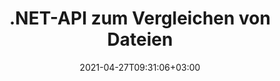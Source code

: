 ---
############################# Static ############################
layout: "product"
date: 2021-04-27T09:31:06+03:00
draft: false

product: "Comparison"
product_tag: "comparison"
platform: ".NET"
platform_tag: "net"

############################# Head ############################
head_title: "C# .NET-Dokumentvergleichs-API | Vergleichen und Zusammenführen von PDF, Word, Excel, Web und Text"
head_description: "C# .NET-Dokumentvergleichs-API. Vergleichen und führen Sie die Dateiformate PDF Word DOC DOCX, Excel-Tabelle, PPT, PPTX, HTML, EMLX MSG, VSDX, DXF DWG und Bild zusammen."

############################# Header ############################
title: ".NET-API zum Vergleichen von Dateien"
description: "Entwickeln Sie Anwendungen mithilfe der .NET-Dokumentvergleichs-API, um Dateien auf Unterschiede in Inhalt und Stil zu überprüfen und zu vergleichen."
button:
    enable: true
    icon: "fas fa-arrow-down"
    label: "Download kostenlose Testversion"
    link: "https://downloads.groupdocs.com/comparison/net"

############################# SubMenu ############################
submenu:
    enable: true
    
    left:
        img_alt: "GroupDocs.Comparison for .NET"
        image: "https://www.groupdocs.cloud/templates/groupdocs/images/product-logos/groupdocs-comparison-net.png"
        product: "GroupDocs.Comparison"
        platform: ".NET"

    middle:
        button:
            # button loop
            - link: "#overview"
              text: "Überblick"

            # button loop
            - link: "#features"
              text: "Merkmale"

            # button loop
            - link: "#support"
              text: "Unterstützung"

            # button loop
            - link: "https://products.groupdocs.app/comparison"
              text: "Live-Demo"

            # button loop
            - link: "https://purchase.groupdocs.com/pricing/comparison/net"
              text: "Preisgestaltung"

    right:
        link_download: "https://downloads.groupdocs.com/comparison"
        link_learn: "https://docs.groupdocs.com/comparison/net/"
        link_buy: "https://purchase.groupdocs.com"

############################# Overview ############################
overview:
    enable: true
    example_image: "/comparison/comparison-example.png"
    content: |
      
    more_overview:
      # more_overview_loop
      - title: "Was ist GroupDocs.Comparison for .NET?"
        content: "Die GroupDocs.Comparison for .NET API ist eine schnelle und zuverlässige Lösung, die beim Erstellen von Anwendungen zum Suchen und Hervorheben von Unterschieden zwischen Dokumenten gleichen oder unterschiedlichen Formats in C#, ASP.NET oder anderen Technologien im Zusammenhang mit der .NET-Softwareplattform verwendet werden kann."

      # more_overview_loop
      - title: "Unterstützte Formate"
        content: "Die GroupDocs.Comparison-Bibliothek unterstützt die Erkennung von Unterschieden im Inhalt und Textstil zwischen gängigen Bild- und Dokumentformaten wie PDF, HTML, E-Mail-Outlook, Microsoft Office Word-Dokumenten, Excel-Tabellen, PowerPoint-Präsentationen, OneNote, Visio-Diagrammen, Texten und PNG , GIF- und BMP-Bilder sowie Hunderte anderer Formate."
        
      # more_overview_loop
      - title: "Vergleichsmöglichkeiten"
        content: "Ein Vergleich kann durchgeführt werden, um Änderungen im Inhalt von Wörtern, Absätzen, Tabellen oder Diagrammen und deren Stilen zu erkennen. Sie erhalten ein Vergleichsdokument, das eine Zusammenfassung der Unterschiede sowie deren Anzahl und Artzugehörigkeit auflistet. GroupDocs.Comparison for .NET kann problemlos grundlegende Informationen über das Quelldokument extrahieren, einfache, passwortgeschützte und verschlüsselte Dokumente verschiedener Formate über eine Datei oder einen Datenstrom vergleichen und speichern."
        
      # more_overview_loop
      - title: "Dokumentation und Beispiele"
        content: "Es gibt bereits zahlreiche Dokumentationen zur Verwendung der Vergleichsbibliothek auf verschiedenen Plattformen mit Codebeispielen, sodass Sie nicht lange darüber nachdenken müssen, wie Sie mit der GroupDocs.Comparison für die .NET-API in Ihrer Anwendung arbeiten."
        
      # more_overview_loop
      - title: "Kompatibilität"
        content: "Mit GroupDocs.Comparison for .NET können Sie Anwendungen in jeder Entwicklungsumgebung erstellen, die auf der .NET-Plattform basiert. Es ist mit allen .NET-basierten Sprachen kompatibel und unterstützt gängige Betriebssysteme (Windows, Linux, MacOS), auf denen Sie Mono- oder .NET-Frameworks (einschließlich .NET Core) installieren können."
    examples:
      enable: true
      
    more_feature:
      # more_feature_loop
      - title: "Vergleichen Sie Dokumente ganz einfach mit der .NET-API"
        content: |
          Die GroupDocs.Comparison for .NET API bietet Ihnen eine einfache und effiziente Möglichkeit, Ihre Dateien zu vergleichen. Das folgende Beispiel zeigt, wie man zwei DOCX-Dokumente mit C# vergleicht:  

          ```cs
          // Zu vergleichende Quell- und Zieldateien
          string source = @"source.docx";
          string target = @"target.docx";
          Comparer comparer = new Comparer();
          // Vergleichen Sie zwei Dokumente
          ICompareResult result = comparer.Compare(source, target, new ComparisonSettings());
          ```
      # more_feature_loop
      - title: "Wählen Sie Detailebene für den Vergleich"
        content: "Mit GroupDocs.Comparison for .NET können Sie festlegen, in welchem ​​Umfang die Dokumente verglichen werden sollen. Sie können zwischen niedrig (Text Wort für Wort mit Genauigkeit für Bildraster = 50 vergleichen), mittel (Text Zeichen für Zeichen mit Genauigkeit für Bildraster = 100 vergleichen) und hoch (Text Zeichen für Zeichen mit Genauigkeit für Bildraster = vergleicht) wählen 150)."

      # more_feature_loop
      - title: "Unterstützung für Textstilvergleich"
        content: |
          GroupDocs.Comparison for .NET bietet eine Funktion zum Vergleichen des Textstils.  

          Während Wörter und Zeichen von Dokumenten verglichen werden, können Schriftartname, Schriftgröße, Schriftfarbe, Schriftstil (Fett, Kursiv, Unterstrichen, Kapitälchen, Hyperlink) und Unterstreichungsfarbe (falls zutreffend) verglichen werden, um Unterschiede festzustellen.  

          Beim Vergleichen von Absätzen können Sie Stile wie Absatzausrichtung, Einzug (linker Einzug, rechter Einzug), Absatzabstand (Leerzeichen danach, Leerzeichen davor), Einzug der ersten Zeile und Zeilenabstand vergleichen.  

          GroupDocs.Comparison for .NET unterstützt gegebenenfalls auch den Vergleich anderer Abschnitte einer Seite, z. B. Fußzeilenabstand, Seitenhöhe und -ausrichtung, Ränder (links, rechts, oben und unten), Rahmenlinienbreite und Rahmenfarbe.  
      
    tabs:
      enable: true
      
      ## TAB ONE ##
      tab_one:
        description: |
          Nachfolgend finden Sie eine Übersicht über GroupDocs.Comparison for .NET:
      
        right:
          enable: true
          icon: "fab fa-html5"
          title: "Überblick"
          content: |
            * Dokumentenvergleich
            * Vergleich von HTML-Dateien
            * PDF-Vergleich
            * Diagrammvergleich
            * Vergleichen Sie den Dateiinhalt
            * Vergleichen Sie Textstile
      
      ## TAB TWO ##
      tab_two:
        description: |
          GroupDocs.Comparison for .NET unterstützt alle gängigen [Dokumentdateiformate](https://docs.groupdocs.com/comparison/net/supported-document-formats/), einschließlich: Microsoft Office, PDF, Bilder und viele andere .
        left:
          enable: true
          table:
            # table loop
            - title: "Microsoft Office"
              content: |
                * **Word:** [DOC](https://products.groupdocs.com/comparison/net/doc/), [DOCX](https://products.groupdocs.com/comparison/net/docx/), [DOCM](https://products.groupdocs.com/comparison/net/docm/), [DOT](https://products.groupdocs.com/comparison/net/dot/), [DOTX](https://products.groupdocs.com/comparison/net/dotx/), [DOTM](https://products.groupdocs.com/comparison/net/dotm/), [RTF](https://products.groupdocs.com/comparison/net/rtf/), [TXT](https://products.groupdocs.com/comparison/net/txt/)
                * **Excel:** [XLS](https://products.groupdocs.com/comparison/net/xls/), [XLSX](https://products.groupdocs.com/comparison/net/xlsx/), [XLSM](https://products.groupdocs.com/comparison/net/xlsm/), [XLSB](https://products.groupdocs.com/comparison/net/xlsb/), [XLTM](https://products.groupdocs.com/comparison/net/xltm/), [XLT](https://products.groupdocs.com/comparison/net/xlt/), [XLTM](https://products.groupdocs.com/comparison/net/xltm/), [XLTX](https://products.groupdocs.com/comparison/net/xltx/), [XLAM](https://products.groupdocs.com/comparison/net/xlam/), [SXC](https://products.groupdocs.com/comparison/net/sxc/), [SpreadsheetML](https://products.groupdocs.com/comparison/net/xml/)
                * **PowerPoint:** [PPT](https://products.groupdocs.com/comparison/net/ppt/), [PPTX](https://products.groupdocs.com/comparison/net/pptx/), [PPS](https://products.groupdocs.com/comparison/net/pps/), [PPSX](https://products.groupdocs.com/comparison/net/ppsx/), [PPSM](https://products.groupdocs.com/comparison/net/ppsm/), [POT](https://products.groupdocs.com/comparison/net/pot/), [POTM](https://products.groupdocs.com/comparison/net/potm/), [POTX](https://products.groupdocs.com/comparison/net/potx/), [PPTM](https://products.groupdocs.com/comparison/net/pptm/)
                * **Visio:** [VSD](https://products.groupdocs.com/comparison/net/vsd/), [VDX](https://products.groupdocs.com/comparison/net/vdx/), [VSS](https://products.groupdocs.com/comparison/net/vss/), [VSSX](https://products.groupdocs.com/comparison/net/vssx/), [VSX](https://products.groupdocs.com/comparison/net/vsx/), [VST](https://products.groupdocs.com/comparison/net/vst/), [VSTX](https://products.groupdocs.com/comparison/net/vstx/), [VTX](https://products.groupdocs.com/comparison/net/vtx/), [VSDX](https://products.groupdocs.com/comparison/net/vsdx/), [VDW](https://products.groupdocs.com/comparison/net/vdw/), [VSTM](https://products.groupdocs.com/comparison/net/vstm/), [VSSM](https://products.groupdocs.com/comparison/net/vssm/), [VSDM](https://products.groupdocs.com/comparison/net/vsdm/)
                * **Outlook:** [MSG](https://products.groupdocs.com/comparison/net/msg/), [EML](https://products.groupdocs.com/comparison/net/eml/), [EMLX](https://products.groupdocs.com/comparison/net/emlx/), [PST](https://products.groupdocs.com/comparison/net/pst/), [OST](https://products.groupdocs.com/comparison/net/ost/)
                * **OneNote:** [ONE](https://products.groupdocs.com/comparison/net/one/)

        right:
          enable: true
          table:
            # table loop
            - title: "Andere Formate"
              content: |
                * **Programmiersprachen**: [CS](https://products.groupdocs.com/comparison/net/cs/), [Java](https://products.groupdocs.com/comparison/net/java/), [CPP](https://products.groupdocs.com/comparison/net/cpp/), [JS](https://products.groupdocs.com/comparison/net/js/), [PY](https://products.groupdocs.com/comparison/net/py/), [RB](https://products.groupdocs.com/comparison/net/rb/), [PL](https://products.groupdocs.com/comparison/net/pl/), [ASM](https://products.groupdocs.com/comparison/net/asm/), [GROOVY](https://products.groupdocs.com/comparison/net/groovy/), [JSON](https://products.groupdocs.com/comparison/net/json/), [PHP](https://products.groupdocs.com/comparison/net/php/), [SQL](https://products.groupdocs.com/comparison/net/sql/), [LOG](https://products.groupdocs.com/comparison/net/log/), [DIFF](https://products.groupdocs.com/comparison/net/diff/), [LESS](https://products.groupdocs.com/comparison/net/less/), [SCALA](https://products.groupdocs.com/comparison/net/scala/)
                * **OpenDocument**: [ODT](https://products.groupdocs.com/comparison/net/odt/), [OTT](https://products.groupdocs.com/comparison/net/ott/), [ODS](https://products.groupdocs.com/comparison/net/ods/), [ODP](https://products.groupdocs.com/comparison/net/odp/), [OTP](https://products.groupdocs.com/comparison/net/otp/)
                * **Portable**: [PDF](https://products.groupdocs.com/comparison/net/pdf/), [MOBI](https://products.groupdocs.com/comparison/net/mobi/)
                * **AutoCAD**: [DXF](https://products.groupdocs.com/comparison/net/dxf/), [DWG](https://products.groupdocs.com/comparison/net/dwg/)
                * **Email**: [EML](https://products.groupdocs.com/comparison/net/eml/), [EMLX](https://products.groupdocs.com/comparison/net/emlx/), [MSG](https://products.groupdocs.com/comparison/net/msg/)
                * **Images**: [JPEG](https://products.groupdocs.com/comparison/net/jpeg/), [BMP](https://products.groupdocs.com/comparison/net/bmp/), [PNG](https://products.groupdocs.com/comparison/net/png/), [GIF](https://products.groupdocs.com/comparison/net/gif/), [DCM](https://products.groupdocs.com/comparison/net/dcm/), [DICOM](https://products.groupdocs.com/comparison/net/dicom/), [DjVu](https://products.groupdocs.com/comparison/net/djvu/)
                * **Web**: [HTM](https://products.groupdocs.com/comparison/net/htm/), [HTML](https://products.groupdocs.com/comparison/net/html/), [MHTML](https://products.groupdocs.com/comparison/net/mhtml/)
                * **Text**: [TXT](https://products.groupdocs.com/comparison/net/txt/)

      ## TAB THREE ##
      tab_three:
        description: |
          GroupDocs.Comparison for .NET unterstützt folgende Betriebssysteme, Frameworks und Paketmanager:
      
        left:
          enable: true
          table:
            # table loop
            - icon: "fab fa-windows"
              title: "Betriebssysteme"
              content: |
                * Windows Desktop
                * Windows Server
                * Windows Azure
                * Linux
                * MacOS

            # table loop
            - icon: "fas fa-code"
              title: "Unterstützte Frameworks"
              content: |
                * .NET Framework 2.0 oder höher
                * Mono Framework 1.2 oder höher
                * .NET Standard 2.0
                * .NET Core 2.0

        right:
          enable: true
          table:
            # table loop
            - icon: "fas fa-box"
              title: "Paket-Manager"
              content: |
                * NuGet

            # table loop
            - icon: "fas fa-tools"
              title: "Entwicklungsumgebungen"
              content: |
                * Microsoft Visual Studio
                * Xamarin.Android
                * Xamarin.IOS
                * Xamarin.Mac
                * MonoDevelop

############################# Features ############################
features:
    enable: true
    title: "GroupDocs.Comparison for .NET Funktionen"

    feature:
      # feature loop
      - icon: "fas fa-copy"
        content: "[Identifizieren Sie Unterschiede im Inhalt und in den Schriftarten](https://docs.groupdocs.com/comparison/net/compare-documents/)"

      # feature loop
      - icon: "fas fa-eye"
        content: "[Speichern Sie einen zusammengefassten Bericht aller nach dem Dateivergleich gefundenen Unterschiede](https://docs.groupdocs.com/comparison/net/get-extended-information-on-the-summary-page/)"

      # feature loop
      - icon: "fas fa-bolt"
        content: "[Übernehmen oder verwerfen Sie Änderungen nach der Analyse der Unterschiede und exportieren Sie die resultierende Datei](https://docs.groupdocs.com/comparison/net/accept-or-reject-detected-changes/)"
      
      # feature loop
      - icon: "fas fa-file-powerpoint"
        content: "[Unterstützung der Microsoft Word-Funktion „Änderungen verfolgen“ beim Vergleichen von Word-Dateien](https://docs.groupdocs.com/comparison/net/show-revisions/)"

      # feature loop
      - icon: "fas fa-code"
        content: "[Erkennen Sie auf einzigartige Weise Änderungen, die sich aus jedem verglichenen Dokument ergeben](https://docs.groupdocs.com/comparison/net/get-list-of-changes/)"

      # feature loop
      - icon: "fas fa-cloud"
        content: "[Lesen und senden Sie Dokumente über Streams](https://docs.groupdocs.com/comparison/net/load-file-from-stream/)"

      # feature loop
      - icon: "fas fa-remove-format"
        content: "[Gemessene Lizenzierung – Abrechnung nach API-Nutzung](https://docs.groupdocs.com/comparison/net/licensing-and-evaluation-limitations/)"

      # feature loop
      - icon: "fas fa-comment-slash"
        content: "[Vergleichen Sie mehrere Quelldokumente mit einem einzelnen Zieldokument](https://docs.groupdocs.com/comparison/net/compare-multiple-documents/)"

      # feature loop
      - icon: "fas fa-location-arrow"
        content: "[Vergleichen Sie bestimmte Seiten von Word-Dateien miteinander – Akzeptieren oder lehnen Sie alle Änderungen in einem einzelnen Word-Dokument ab](https://docs.groupdocs.com/comparison/net/accept-or-reject-detected-changes/)"

      # feature loop
      - icon: "fas fa-border-all"
        content: "[Führen Sie bis zu 3 Word-Dokumente zusammen und vergleichen Sie die in Word-Dateien verwendeten Formeln](https://docs.groupdocs.com/comparison/net/how-to-merge-source-code-files/)"

      # feature loop
      - icon: "fas fa-wrench"
        content: "[Informationen zu Dokumenten aus filePath abrufen](https://docs.groupdocs.com/comparison/net/get-file-info/)"

      # feature loop
      - icon: "fas fa-columns"
        content: "[HTML-Vergleichsergebnis als Bilder speichern](https://docs.groupdocs.com/comparison/net/generate-document-pages-preview/)"

      # feature loop
      - icon: "fas fa-file-word"
        content: "[Option zum Anzeigen oder Ausblenden gelöschter Inhalte](https://docs.groupdocs.com/comparison/net/show-gap-lines/)"

      # feature loop
      - icon: "fas fa-envelope"
        content: "[Option zum Ein- und Ausschalten des Stilvergleichs von Dokumenten](https://docs.groupdocs.com/comparison/net/how-to-select-options-for-flexible-comparing/)"

      # feature loop
      - icon: "fas fa-print"
        content: "[Geben Sie Zeichenfolgen an, um eingefügte, gelöschte und Stiländerungselemente im Vergleichsdokument zu markieren](https://docs.groupdocs.com/comparison/net/customize-changes-styles/)"

      # feature loop
      - icon: "fas fa-file-archive"
        content: "[Geben Sie Worttrennzeichen und Schriftfarbe an, um verglichenen Text zu stilisieren](https://docs.groupdocs.com/comparison/net/customize-changes-styles/)"

      # feature loop
      - icon: "fas fa-lock"
        content: "[Berechnen Sie die korrekten Koordinaten von Änderungen in PDF-, Word-, PowerPoint-Folien und Diagrammen](https://docs.groupdocs.com/comparison/net/get-changes-coordinates/)"

      # feature loop
      - icon: "fas fa-file-code"
        content: "[Vergleichen Sie passwortgeschützte Dateien](https://docs.groupdocs.com/comparison/net/how-to-compare-password-protected-files/)"
      
      # feature loop
      - icon: "fas fa-fill-drip"
        content: "[Diagrammtitel in Tabellenkalkulationen vergleichen – Diagramm in den resultierenden Zellendateien erstellen](https://docs.groupdocs.com/comparison/net/how-to-compare-spreadsheet-or-tables/)"

      # feature loop
      - icon: "fas fa-file-excel"
        content: "[Automatische Größenanpassung der automatischen Formen in der resultierenden Datei des Zellendokuments](https://docs.groupdocs.com/comparison/net/how-to-compare-spreadsheet-or-tables/)"

      # feature loop
      - icon: "fas fa-heading"
        content: "[Greifen Sie auf die detaillierte Zusammenfassungsseite zu, um Änderungen zwischen Quell- und Zieldokumentdateien zu erkennen](https://docs.groupdocs.com/comparison/net/get-extended-information-on-the-summary-page/)"

      # feature loop
      - icon: "fas fa-project-diagram"
        content: "[Vergleichen Sie die beliebtesten Programmier- und Skriptsprachendateien](https://docs.groupdocs.com/comparison/net/get-supported-document-formats/)"

      # feature loop
      - icon: "fas fa-cube"
        content: "[Vergleichen Sie mehrere (mehr als zwei) PDF-, Word-, Excel-, Diagramm-, E-Mail-, Text- und OneNote-Dokumente](https://docs.groupdocs.com/comparison/net/compare-multiple-documents-with-specific-compare-settings/)"

      # feature loop
      - icon: "fab fa-uncharted"
        content: "[Vergleichen Sie Kopf- und Fußzeile der unterstützten Dateiformate](https://docs.groupdocs.com/comparison/net/how-to-select-options-for-flexible-comparing/)"

      # feature loop
      - icon: "fab fa-uncharted"
        content: "[Vergleichen Sie Lesezeichen, Variablen und benutzerdefinierte Eigenschaften von Word-Dokumentformaten](https://docs.groupdocs.com/comparison/net/compare-bookmarks-in-word/)"

############################# Support ############################
support:
    enable: true

############################# Solutions ############################
solutions:
    enable: true
    title: "GroupDocs.Comparison bietet APIs zum Anzeigen von Dokumenten für andere gängige Entwicklungsumgebungen"

    solution:
        # solution loop
        - img_alt: "GroupDocs.Comparison for Java"
          image: "https://www.groupdocs.cloud/templates/groupdocs/images/product-logos/groupdocs-comparison-java.png"
          product: "GroupDocs.Comparison"
          platform: "Java"
          link: "/comparison/java/"

############################# Back to top ###############################
back_to_top:
  enable: true
---